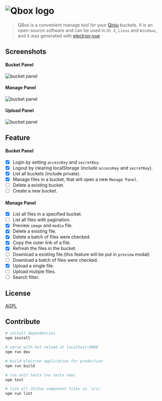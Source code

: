 
# ![Qbox logo](http://otwcctfiu.bkt.clouddn.com/logo-blue.png)

> QBox is a convenient manage tool for your [Qiniu](https://www.qiniu.com/) buckets. It is an open-source software and can be used in `OS X`, `Linux` and `Windows`, and it was generated with [electron-vue](https://github.com/SimulatedGREG/electron-vue)

## Screenshots

#### Bucket Panel

![bucket panel](http://otwcctfiu.bkt.clouddn.com/bucket-panel.png)

#### Manage Panel

![bucket panel](http://otwcctfiu.bkt.clouddn.com/manage-panel.png)

#### Upload Panel

![bucket panel](http://otwcctfiu.bkt.clouddn.com/upload-panel.png)

## Feature

#### Bucket Panel

- [x] Login by setting `accessKey` and `secretKey`.
- [x] Logout by clearing localStorage (include `accessKey` and `secretKey`).
- [x] List all buckets (include private).
- [x] Manage files in a bucket, that will open a new `Manage Panel`.
- [ ] Delete a existing bucket.
- [ ] Create a new bucket.

#### Manage Panel

- [x] List all files in a specified bucket.
- [ ] List all files with pagination.
- [x] Preview `image` and `media` file.
- [x] Delete a existing file.
- [x] Delete a batch of files were checked.
- [x] Copy the outer link of a file.
- [x] Refresh the files in the bucket.
- [ ] Download a existing file.(this feature will be put in `preview` modal)
- [ ] Download a batch of files were checked.
- [x] Upload a single file. 
- [ ] Upload mutiple files.
- [ ] Search filter.

## License

[AGPL](https://github.com/LanceGin/QBox/blob/master/LICENSE)

## Contribute

``` bash
# install dependencies
npm install

# serve with hot reload at localhost:9080
npm run dev

# build electron application for production
npm run build

# run unit tests (no tests now)
npm test

# lint all JS/Vue component files in `src/`
npm run lint
```
